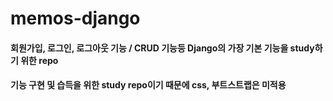 # memos-django

#### 회원가입, 로그인, 로그아웃 기능 / CRUD 기능등 Django의 가장 기본 기능을 study하기 위한 repo
#### 기능 구현 및 습득을 위한 study repo이기 때문에 css, 부트스트랩은 미적용
